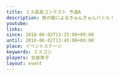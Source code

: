 ```yaml
---
title: ミス高高コンテスト 予選A
description: 男の娘によるきゅんきゅんバトル！
youtube: 
links:
since: 2018-06-02T13:25:00+09:00
until: 2018-06-02T13:45:00+09:00
place: イベントステージ
keywords: ミスコン
players: 女装男子
layout: event
---
```

